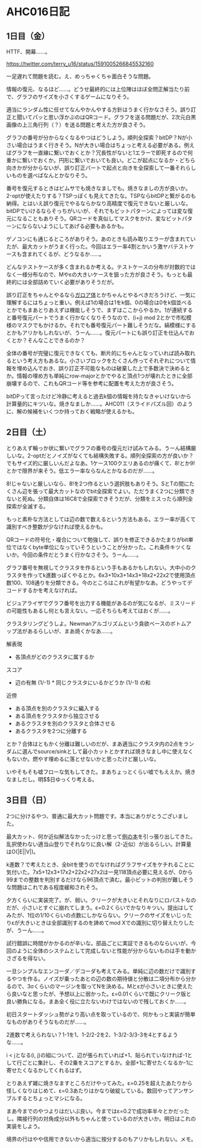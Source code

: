 # AHC016日記

## 1日目（金）

HTTF、開幕……。

<https://twitter.com/terry_u16/status/1591005266845532160>

一足遅れて問題を読む。え、めっちゃくちゃ面白そうな問題。

情報の復元、なるほど……。どうせ最終的には上位陣はほぼ全問正解当たり前で、グラフのサイズを小さくするゲームになりそう。

適当にランダム性に任せてなんやかんやする方針はうまく行かなさそう。誤り訂正と聞いてパッと思い浮かぶのはQRコード。グラフを送る問題だが、2次元白黒画像の上三角行列（？）を送る問題と考えた方が良さそう。

グラフの番号が分からなくなるやつはどうしよう。順列全探索？bitDP？Nが小さい場合はうまく行きそう。Nが大きい場合はちょっと考える必要がある。例えばグラフを一直線に繋いでおくとか？冗長性がないと1エラーで即死するので何重かに繋いでおくか。円形に繋いでおいても良い。どこが起点になるか・どちら向きかが分からないが、誤り訂正パートで起点と向きを全探索して一番それらしいものを選べばなんとかなりそう。

番号を復元するときはビムサでも焼きなましでも。焼きなましの方が良いか。2-optが使えたりする？TSPっぽくも見えてきたな。TSPならbitDPと繋がるのも納得。とはいえ誤り復元でやるならかなり高精度で復元できないと厳しいな。bitDPでいけるならそっちがいいが、それでもビットパターンによっては変な復元になることもありそう。QRコードを真似してマスクをかけ、変なビットパターンにならないようにしてあげる必要もあるかも。

ゲノコンにも通じるところがありそう。あのときも読み取りエラーが含まれていたが、最大カットがうまく行った。今回はエラー率4割とかいう激ヤバテストケースも含まれてくるが、どうなるか……。

どんなテストケースが多く含まれるか考える。テストケースの分布が対数的ではなく一様分布なので、Mやεの大きいケースを狙った方が良さそう。もっとも最終的には全部詰めていく必要がありそうだが。

誤り訂正をちゃんとやるなら[ガロア体](https://static.chunichi.co.jp/chunichi/pages/feature/science/galois_field_in_auto_factory.html)とかちゃんとやるべきだろうけど、一気に理解するにはちょっと重い。例えば1の場合は1をk個、0の場合は0をk個並べるとかでもまあとりあえずは機能しそうで、まずはここからやるか。1が連続すると番号復元パートでうまく行かなくなりそうなので、(i+j) mod 2とかで市松模様のマスクでもかけるか。それでも番号復元パート難しそうだな。縞模様にするとかもアリかもしれないが、うーん……。復元パートにも誤り訂正を仕込んでおくとか？そんなことできるのか？

全体の番号が完璧に復元できなくても、断片的にちゃんとなっていれば読み取れるという考え方もあるな。小さいブロックをたくさん作ってそれぞれについて情報を埋め込んでおき、誤り訂正不可能なものは破棄した上で多数決で決めるとか。情報の埋め方も単純にrow-majorとかでやると頂点1つが壊れたときに全部崩壊するので、これもQRコード等を参考に配置を考えた方が良さそう。

bitDPって言ったけど冷静に考えると過去k個の情報を持たなきゃいけないから計算量的にキツいな。焼きなましか……。AHC011（スライドパズル回）のように、解の候補をいくつか持っておく戦略が使えるかも。

## 2日目（土）

とりあえず輪っか状に繋いでグラフの番号の復元だけ試みてみる。うーん結構厳しいな。2-optだとノイズがなくても結構失敗する。順列全探索の方が良いか？でもサイズ的に厳しいんだよなあ。1ケース100クエリあるのが痛くて、8!とか9!とかで限界が来そう。低エラー率ならなんとかなるのだが……。

8!じゃないと厳しいなら、8!を2つ作るという選択肢もありそう。SとTの間にたくさん辺を張って最大カットなのでbit全探索でよい。ただうまく2つに分類できないと死ぬ。分類自体は16C8で全探索できそうだが、分類をミスったら順列全探索が全滅する。

もっと素朴な方法としては辺の数で数えるという方法もある。エラー率が高くて識別すべき整数が少なければ使えるかも。

QRコードの符号化・複合について勉強して、誤りを修正できるかたまりがbit単位ではなくbyte単位になっていそうということが分かった。これ条件キツくないか。今回の条件だとうまく行かなさそう。うーん……。

グラフ番号を無視してクラスタを作るという手もあるかもしれない。大中小のクラスタを作ってk進数っぽくやるとか。6x3+10x3+14x3+18x2+22x2で使用頂点数100、108通りを分類できる。今のところはこれが有望かなあ。どうやってデコードするかを考えなければ。

ビジュアライザでグラフ番号を出力する機能があるのが気になるが、ミスリードの可能性もあるし何とも言えない。一応そちらも考えてはおくが……。

クラスタリングどうしよ。Newmanアルゴリズムという貪欲ベースのボトムアップ法があるらしいが、まあ焼くかなあ……。

解表現

- 各頂点がどのクラスタに属するか

スコア

- 辺の有無 (1/-1) * 同じクラスタにいるかどうか (1/-1) の和

近傍

- ある頂点を別のクラスタに編入する
- ある頂点をクラスタから独立させる
- あるクラスタを別のクラスタと合体させる
- あるクラスタを2つに分離する

とか？合体はともかく分離は難しいのだが、まあ適当にクラスタ内の2点をランダムに選んでsource/sinkとして最小カットとかすれば焼きなまし中に使えなくもないか。燃やす埋めるに落とせないかと思ったけど厳しいな。

いやそもそも嘘フローな気もしてきた。まあちょっとくらい嘘でもええか。焼きなましだし。明$$日ゆっくり考える。

## 3日目（日）

2つに分けるやつ、普通に最大カット問題です。本当にありがとうございました。

最大カット、何か近似解法なかったっけと思って[例の本](https://amzn.to/3UzChGX)を引っ張り出してきた。乱択使わない適当山登りでそれなりに良い解（2-近似）が出るらしい。計算量はO(|E||V|)。

k進数？で考えたとき、全bitを使うのでなければグラフサイズをケチれることに気付いた。7x5+12x3+17x2+22x2+27x2は一見118頂点必要に見えるが、0から99までの整数を判別するだけなら96頂点で済む。最小ビットの判別が難しそうな問題はこれである程度緩和されそう。

夕方くらいに実装完了。が、弱い。クリークが大きいとそれなりにロバストなのだが、小さいとすぐに崩れてしまう。ε=0.2くらいでかなりキツい。提出はしてみたが、1位の1/10くらいの点数にしかならない。クリークのサイズをいじったりεが大きいときは全部識別するのを諦めてmod Xでの識別に切り替えたりしたが、うーん……。

試行錯誤に時間がかかるのが辛いな。部品ごとに実証できるものならいいが、今回のように全体のシステムとして完成しないと性能が分からないものは手を動かさざるを得ない。

一旦シンプルなエンコーダ／デコーダも考えてみる。単純に辺の数だけで識別するやつを作る。ノイズが乗ったあとの辺の数の期待値と分散は二項分布から分かるので、3σくらいのマージンを取ってNを決める。Mとεが小さいときに使えたら良いなと思ったが、予想以上に弱かった。ε=0.01くらいで既にクリーク版と良い勝負になる。まあ全く役に立たないわけではないので残しておくか……。

初日スタートダッシュ勢がより高い点を取っているので、何かもっと実装が簡単なものがありそうなものだが……。

2進数で考えられない？1-1を1、1-2/2-2を2、1-3/2-3/3-3を4とするような……。

i < jとなる(i, j)の組について、辺が張られていれば+1、貼られていなければ-1として行ごとに集計し、その2乗をスコアとするか。全部+1に寄せたくなるか-1に寄せたくなるかしてくれるはず。

とりあえず雑に焼きなますところだけやってみた。ε=0.25を超えたあたりから怪しくなりはじめて、ε=0.3あたりはかなり破綻している。数回やってアンサンブルするとちょっとマシになる。

まあ今までのやつよりはだいぶ良い。今まではε=0.2で成功率半々とかだったし。隣接行列の対角成分以外もちゃんと使っているのが大きいか。明日はこれの実装をしよう。

境界の行はやや信用できないから適当に按分するのもアリかもしれない。メモ。
